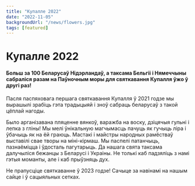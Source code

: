 ```yaml
---
title: "Купалле 2022"
date: "2022-11-05"
backgroundUrl: "/news/flowers.jpg"
tags: [featured]
---
```


# Купалле 2022
#### Больш за 100 Беларусаў Нідэрландаў, а таксама Бельгіі і Нямеччыны сабраліся разам на Паўночным моры для святкавання Купалля ўжо ў другі раз!

Пасля паспяховага першага святкавання Купалля ў 2021 годзе мы вырашылі зрабіць гэта традыцыяй і зноў сабраць беларусаў з такой цёплай нагоды.

Было арганізавана пляценне вянкоў, варажба на воску, дзіцячыя гульні і лепка з гліны! Мы мелі ўнікальную магчымасць пачуць як гучыць ліра
і ўбачыць як на ёй граюць. Мастакі і майстры народных рамёстваў выставілі свае творы на міні-кірмаш. Мы паспелі патанчыць, пазнаёміцца і ўдосталь пагутарыць. 
Да нашага свята таксама далучыліся бежанцы з Беларусі і Украіны. Не толькі каб падзяліць з намі гэтыя моманты, але і каб прыўзняць дух. 

Не прапусціце святкаванне ў 2023 годзе! Сачыце за навінамі на нашым сайце і ў сацыяльных сетках.
